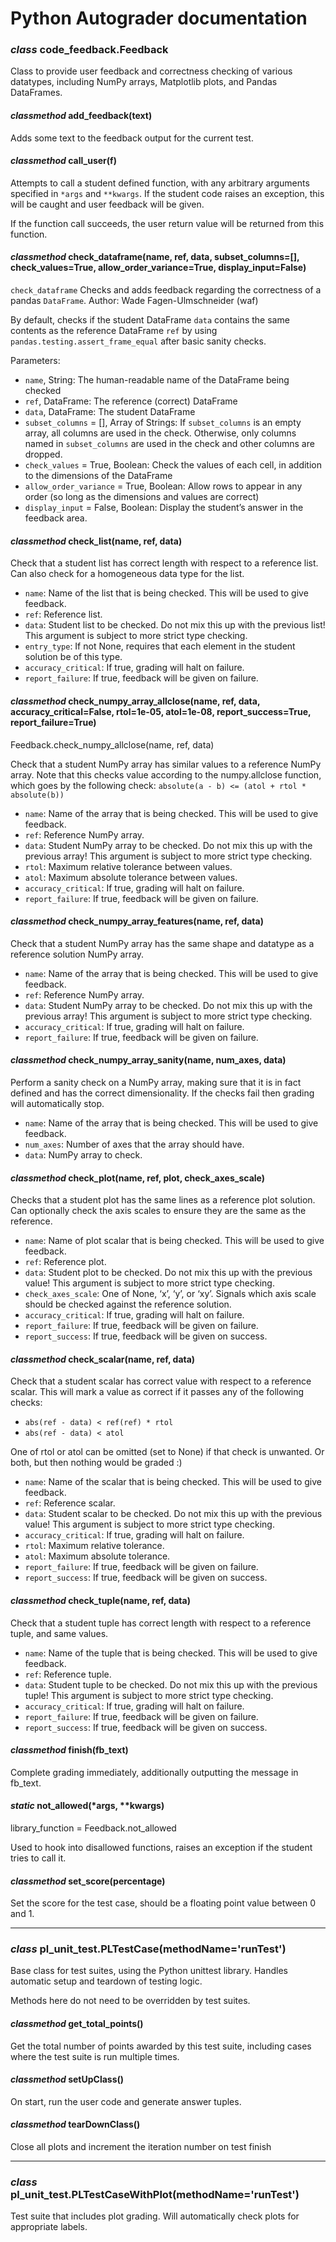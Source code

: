 <!-- Python-Autograder documentation master file, created by
sphinx-quickstart on Mon May 18 10:29:36 2020.
You can adapt this file completely to your liking, but it should at least
contain the root `toctree` directive. -->

# Python Autograder documentation

### *class* code_feedback.Feedback

Class to provide user feedback and correctness checking of various datatypes, including NumPy arrays, Matplotlib plots, and Pandas DataFrames.

#### *classmethod* add_feedback(text)

Adds some text to the feedback output for the current test.

#### *classmethod* call_user(f)

Attempts to call a student defined function, with any arbitrary arguments specified in `*args` and `**kwargs`. If the student code raises an exception, this will be caught and user feedback will be given.

If the function call succeeds, the user return value will be returned from this function.

#### *classmethod* check_dataframe(name, ref, data, subset_columns=[], check_values=True, allow_order_variance=True, display_input=False)

`check_dataframe`
Checks and adds feedback regarding the correctness of
a pandas `DataFrame`.
Author: Wade Fagen-Ulmschneider (waf)

By default, checks if the student DataFrame `data` contains the same contents as the reference DataFrame `ref` by using `pandas.testing.assert_frame_equal` after basic sanity checks.

Parameters:

- `name`, String: The human-readable name of the DataFrame being checked
- `ref`, DataFrame: The reference (correct) DataFrame
- `data`, DataFrame: The student DataFrame
- `subset_columns` = [], Array of Strings:
  If `subset_columns` is an empty array, all columns are used in the check.
  Otherwise, only columns named in `subset_columns` are used in the check and other columns are dropped.
- `check_values` = True, Boolean: Check the values of each cell, in addition to the dimensions of the DataFrame
- `allow_order_variance` = True, Boolean: Allow rows to appear in any order (so long as the dimensions and values are correct)
- `display_input` = False, Boolean: Display the student’s answer in the feedback area.

#### *classmethod* check_list(name, ref, data)

Check that a student list has correct length with respect to a reference list. Can also check for a homogeneous data type for the list.

- `name`: Name of the list that is being checked. This will be used to give feedback.
- `ref`: Reference list.
- `data`: Student list to be checked. Do not mix this up with the previous list! This argument is subject to more strict type checking.
- `entry_type`: If not None, requires that each element in the student solution be of this type.
- `accuracy_critical`: If true, grading will halt on failure.
- `report_failure`: If true, feedback will be given on failure.

#### *classmethod* check_numpy_array_allclose(name, ref, data, accuracy_critical=False, rtol=1e-05, atol=1e-08, report_success=True, report_failure=True)

Feedback.check_numpy_allclose(name, ref, data)

Check that a student NumPy array has similar values to a reference NumPy array. Note that this checks value according to the numpy.allclose function, which goes by the following check:
`absolute(a - b) <= (atol + rtol * absolute(b))`

- `name`: Name of the array that is being checked. This will be used to give feedback.
- `ref`: Reference NumPy array.
- `data`: Student NumPy array to be checked. Do not mix this up with the previous array! This argument is subject to more strict type checking.
- `rtol`: Maximum relative tolerance between values.
- `atol`: Maximum absolute tolerance between values.
- `accuracy_critical`: If true, grading will halt on failure.
- `report_failure`: If true, feedback will be given on failure.

#### *classmethod* check_numpy_array_features(name, ref, data)

Check that a student NumPy array has the same shape and datatype as a reference solution NumPy array.

- `name`: Name of the array that is being checked. This will be used to give feedback.
- `ref`: Reference NumPy array.
- `data`: Student NumPy array to be checked. Do not mix this up with the previous array! This argument is subject to more strict type checking.
- `accuracy_critical`: If true, grading will halt on failure.
- `report_failure`: If true, feedback will be given on failure.

#### *classmethod* check_numpy_array_sanity(name, num_axes, data)

Perform a sanity check on a NumPy array, making sure that it is in fact defined and has the correct dimensionality. If the checks fail then grading will automatically stop.

- `name`: Name of the array that is being checked. This will be used to give feedback.
- `num_axes`: Number of axes that the array should have.
- `data`: NumPy array to check.

#### *classmethod* check_plot(name, ref, plot, check_axes_scale)

Checks that a student plot has the same lines as a reference plot solution. Can optionally check the axis scales to ensure they are the same as the reference.

- `name`: Name of plot scalar that is being checked. This will be used to give feedback.
- `ref`: Reference plot.
- `data`: Student plot to be checked. Do not mix this up with the previous value! This argument is subject to more strict type checking.
- `check_axes_scale`: One of None, ‘x’, ‘y’, or ‘xy’. Signals which axis scale should be checked against the reference solution.
- `accuracy_critical`: If true, grading will halt on failure.
- `report_failure`: If true, feedback will be given on failure.
- `report_success`: If true, feedback will be given on success.

#### *classmethod* check_scalar(name, ref, data)

Check that a student scalar has correct value with respect to a reference scalar. This will mark a value as correct if it passes any of the following checks:

- `abs(ref - data) < ref(ref) * rtol`
- `abs(ref - data) < atol`

One of rtol or atol can be omitted (set to None) if that check is unwanted.
Or both, but then nothing would be graded :)

- `name`: Name of the scalar that is being checked. This will be used to give feedback.
- `ref`: Reference scalar.
- `data`: Student scalar to be checked. Do not mix this up with the previous value! This argument is subject to more strict type checking.
- `accuracy_critical`: If true, grading will halt on failure.
- `rtol`: Maximum relative tolerance.
- `atol`: Maximum absolute tolerance.
- `report_failure`: If true, feedback will be given on failure.
- `report_success`: If true, feedback will be given on success.

#### *classmethod* check_tuple(name, ref, data)

Check that a student tuple has correct length with respect to a reference tuple, and same values.

- `name`: Name of the tuple that is being checked. This will be used to give feedback.
- `ref`: Reference tuple.
- `data`: Student tuple to be checked. Do not mix this up with the previous tuple! This argument is subject to more strict type checking.
- `accuracy_critical`: If true, grading will halt on failure.
- `report_failure`: If true, feedback will be given on failure.
- `report_success`: If true, feedback will be given on success.

#### *classmethod* finish(fb_text)

Complete grading immediately, additionally outputting the message in fb_text.

#### *static* not_allowed(*args, **kwargs)

library_function = Feedback.not_allowed

Used to hook into disallowed functions, raises an exception if
the student tries to call it.

#### *classmethod* set_score(percentage)

Set the score for the test case, should be a floating point value between 0 and 1.

---

### *class* pl_unit_test.PLTestCase(methodName='runTest')

Base class for test suites, using the Python unittest library.
Handles automatic setup and teardown of testing logic.

Methods here do not need to be overridden by test suites.

#### *classmethod* get_total_points()

Get the total number of points awarded by this test suite, including
cases where the test suite is run multiple times.

#### *classmethod* setUpClass()

On start, run the user code and generate answer tuples.

#### *classmethod* tearDownClass()

Close all plots and increment the iteration number on test finish

---

### *class* pl_unit_test.PLTestCaseWithPlot(methodName='runTest')

Test suite that includes plot grading.  Will automatically check plots
for appropriate labels.
